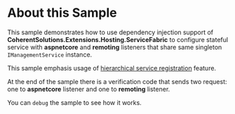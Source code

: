 # About this Sample

This sample demonstrates how to use dependency injection support of **CoherentSolutions.Extensions.Hosting.ServiceFabric** to configure stateful service with **aspnetcore** and **remoting** listeners that share same singleton `IManagementService` instance. 

This sample emphasis usage of [hierarchical service registration][1] feature.

At the end of the sample there is a verification code that sends two request: one to **aspnetcore** listener and one to **remoting** listener. 

You can `debug` the sample to see how it works.

[1]: https://github.com/coherentsolutionsinc/aspnetcore-service-fabric-hosting/wiki/Hierarchical-Services-Registration